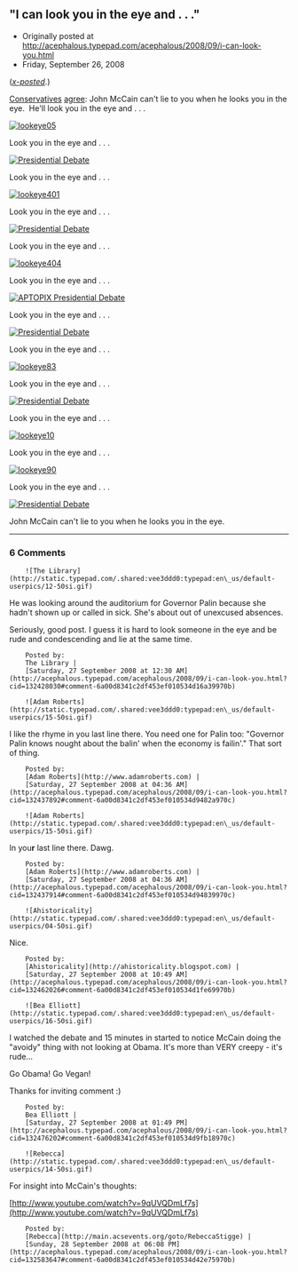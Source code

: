 ## "I can look you in the eye and . . ."

 * Originally posted at http://acephalous.typepad.com/acephalous/2008/09/i-can-look-you.html
 * Friday, September 26, 2008



(_[x-posted](http://edgeofthewest.wordpress.com/2008/09/26/i-can-look-you-in-the-eye-and/)_.)

[Conservatives](http://www.powerlineblog.com/archives2/2008/05/020644.php) [agree](http://corner.nationalreview.com/post/?q=Yjc5NmYxZWZkZjY0NzQxNGNhYWFiOTVkMzhiNjA0YTg=): John McCain can't lie to you when he looks you in the eye.  He'll look you in the eye and . . .

[![lookeye05](http://edgeofthewest.wordpress.com/files/2008/09/lookeye05.jpg "lookeye05")](http://edgeofthewest.files.wordpress.com/2008/09/lookeye05.jpg)

Look you in the eye and . . .

[![Presidential Debate](http://edgeofthewest.wordpress.com/files/2008/09/lookeye400.jpg "Presidential Debate")](http://edgeofthewest.files.wordpress.com/2008/09/lookeye400.jpg)

Look you in the eye and . . .

[![lookeye401](http://edgeofthewest.wordpress.com/files/2008/09/lookeye401.jpg "lookeye401")](http://edgeofthewest.files.wordpress.com/2008/09/lookeye401.jpg)

Look you in the eye and . . .

[![Presidential Debate](http://edgeofthewest.wordpress.com/files/2008/09/lookeye403.jpg "Presidential Debate")](http://edgeofthewest.files.wordpress.com/2008/09/lookeye403.jpg)

Look you in the eye and . . .

[![lookeye404](http://edgeofthewest.wordpress.com/files/2008/09/lookeye404.jpg "lookeye404")](http://edgeofthewest.files.wordpress.com/2008/09/lookeye404.jpg)

Look you in the eye and . . .

[![APTOPIX Presidential Debate](http://edgeofthewest.wordpress.com/files/2008/09/lookeye402.jpg "APTOPIX Presidential Debate")](http://edgeofthewest.files.wordpress.com/2008/09/lookeye402.jpg)

Look you in the eye and . . .

[![Presidential Debate](http://edgeofthewest.wordpress.com/files/2008/09/lookeye85.jpg "Presidential Debate")](http://edgeofthewest.files.wordpress.com/2008/09/lookeye85.jpg)

Look you in the eye and . . .

[![lookeye83](http://edgeofthewest.wordpress.com/files/2008/09/lookeye83.jpg "lookeye83")](http://edgeofthewest.files.wordpress.com/2008/09/lookeye83.jpg)

Look you in the eye and . . .

[![Presidential Debate](http://edgeofthewest.wordpress.com/files/2008/09/lookeye832.jpg "Presidential Debate")](http://edgeofthewest.files.wordpress.com/2008/09/lookeye832.jpg)

Look you in the eye and . . .

[![lookeye10](http://edgeofthewest.wordpress.com/files/2008/09/lookeye10.jpg "lookeye10")](http://edgeofthewest.files.wordpress.com/2008/09/lookeye10.jpg)

Look you in the eye and . . .

[![lookeye90](http://edgeofthewest.wordpress.com/files/2008/09/lookeye90.jpg "lookeye90")](http://edgeofthewest.files.wordpress.com/2008/09/lookeye90.jpg)

Look you in the eye and . . .

[![Presidential Debate](http://edgeofthewest.wordpress.com/files/2008/09/lookeye200.jpg "Presidential Debate")](http://edgeofthewest.files.wordpress.com/2008/09/lookeye200.jpg)

John McCain can't lie to you when he looks you in the eye.

		

* * *

### 6 Comments 

		

                
[]()

	

		![The Library](http://static.typepad.com/.shared:vee3ddd0:typepad:en\_us/default-userpics/12-50si.gif)
	

	

		

He was looking around the auditorium for Governor Palin because she hadn't shown up or called in sick. She's about out of unexcused absences.  

Seriously, good post. I guess it is hard to look someone in the eye and be rude and condescending and lie at the same time.

	

		Posted by:
		The Library |
		[Saturday, 27 September 2008 at 12:30 AM](http://acephalous.typepad.com/acephalous/2008/09/i-can-look-you.html?cid=132428030#comment-6a00d8341c2df453ef010534d16a39970b)

[]()

	

		![Adam Roberts](http://static.typepad.com/.shared:vee3ddd0:typepad:en\_us/default-userpics/15-50si.gif)
	

	

		

I like the rhyme in you last line there.  You need one for Palin too: "Governor Palin knows nought about the balin' when the economy is failin'."  That sort of thing.  

	

		Posted by:
		[Adam Roberts](http://www.adamroberts.com) |
		[Saturday, 27 September 2008 at 04:36 AM](http://acephalous.typepad.com/acephalous/2008/09/i-can-look-you.html?cid=132437892#comment-6a00d8341c2df453ef010534d9482a970c)

[]()

	

		![Adam Roberts](http://static.typepad.com/.shared:vee3ddd0:typepad:en\_us/default-userpics/15-50si.gif)
	

	

		

In you**r** last line there.  Dawg.

	

		Posted by:
		[Adam Roberts](http://www.adamroberts.com) |
		[Saturday, 27 September 2008 at 04:36 AM](http://acephalous.typepad.com/acephalous/2008/09/i-can-look-you.html?cid=132437914#comment-6a00d8341c2df453ef010534d94839970c)

[]()

	

		![Ahistoricality](http://static.typepad.com/.shared:vee3ddd0:typepad:en\_us/default-userpics/04-50si.gif)
	

	

		

Nice.

	

		Posted by:
		[Ahistoricality](http://ahistoricality.blogspot.com) |
		[Saturday, 27 September 2008 at 10:49 AM](http://acephalous.typepad.com/acephalous/2008/09/i-can-look-you.html?cid=132462026#comment-6a00d8341c2df453ef010534d1fe69970b)

[]()

	

		![Bea Elliott](http://static.typepad.com/.shared:vee3ddd0:typepad:en\_us/default-userpics/16-50si.gif)
	

	

		

I watched the debate and 15 minutes in started to notice McCain doing the "avoidy" thing with not looking at Obama.  It's more than VERY creepy - it's rude...

Go Obama!  Go Vegan!  

Thanks for inviting comment :)

	

		Posted by:
		Bea Elliott |
		[Saturday, 27 September 2008 at 01:49 PM](http://acephalous.typepad.com/acephalous/2008/09/i-can-look-you.html?cid=132476202#comment-6a00d8341c2df453ef010534d9fb18970c)

[]()

	

		![Rebecca](http://static.typepad.com/.shared:vee3ddd0:typepad:en\_us/default-userpics/14-50si.gif)
	

	

		

For insight into McCain's thoughts:

[http://www.youtube.com/watch?v=9qUVQDmLf7s](http://www.youtube.com/watch?v=9qUVQDmLf7s)

	

		Posted by:
		[Rebecca](http://main.acsevents.org/goto/RebeccaStigge) |
		[Sunday, 28 September 2008 at 06:08 PM](http://acephalous.typepad.com/acephalous/2008/09/i-can-look-you.html?cid=132583647#comment-6a00d8341c2df453ef010534d42e75970b)

		

        